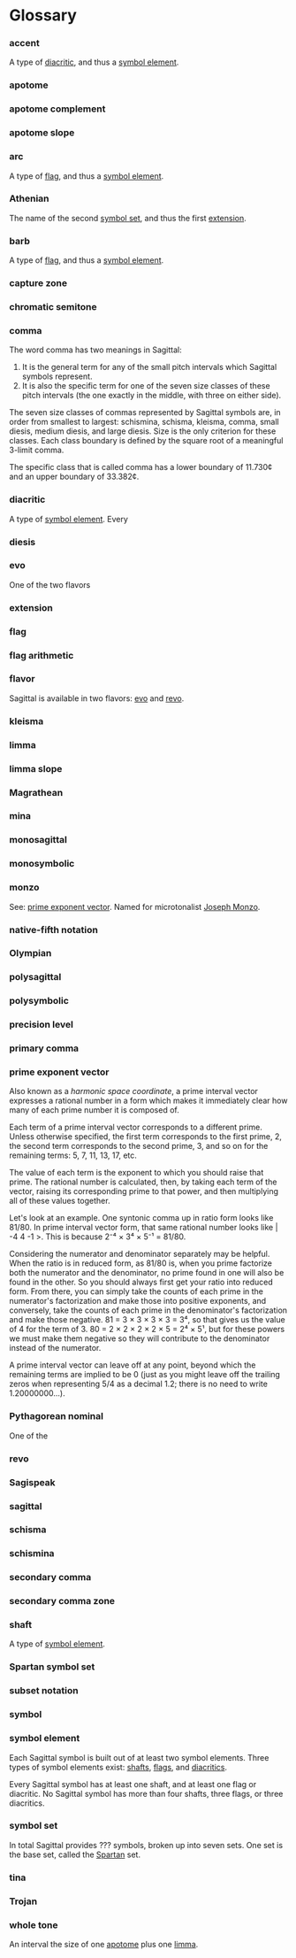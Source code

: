 # Glossary

### accent

A type of [diacritic](glossary.md#diacritic), and thus a [symbol element](glossary.md#symbol-element).

### apotome

### apotome complement

### apotome slope

### arc

A type of [flag](glossary.md#arc), and thus a [symbol element](glossary.md#symbol-element).

### Athenian

The name of the second [symbol set](glossary.md#symbol-set), and thus the first [extension](glossary.md#extension).

### barb

A type of [flag](glossary.md#arc), and thus a [symbol element](glossary.md#symbol-element).

### capture zone

### chromatic semitone

### comma

The word comma has two meanings in Sagittal:

1. It is the general term for any of the small pitch intervals which Sagittal symbols represent.
2. It is also the specific term for one of the seven size classes of these pitch intervals \(the one exactly in the middle, with three on either side\).

The seven size classes of commas represented by Sagittal symbols are, in order from smallest to largest: schismina, schisma, kleisma, comma, small diesis, medium diesis, and large diesis. Size is the only criterion for these classes. Each class boundary is defined by the square root of a meaningful 3-limit comma.

The specific class that is called comma has a lower boundary of 11.730¢ and an upper boundary of 33.382¢.

### diacritic

A type of [symbol element](glossary.md#symbol-element). Every 

### diesis

### evo

One of the two flavors

### extension

### flag

### flag arithmetic

### flavor

Sagittal is available in two flavors: [evo](glossary.md#evo) and [revo](glossary.md#revo).

### kleisma

### limma

### limma slope

### Magrathean

### mina

### monosagittal

### monosymbolic

### monzo

See: [prime exponent vector](glossary.md#prime-exponent-vector). Named for microtonalist [Joseph Monzo](http://www.tonalsoft.com/enc/m/monzo-writings.aspx).

### native-fifth notation

### Olympian

### polysagittal

### polysymbolic

### precision level

### primary comma

### prime exponent vector

Also known as a _harmonic space coordinate_, a prime interval vector expresses a rational number in a form which makes it immediately clear how many of each prime number it is composed of.

Each term of a prime interval vector corresponds to a different prime. Unless otherwise specified, the first term corresponds to the first prime, 2, the second term corresponds to the second prime, 3, and so on for the remaining terms: 5, 7, 11, 13, 17, etc. 

The value of each term is the exponent to which you should raise that prime. The rational number is calculated, then, by taking each term of the vector, raising its corresponding prime to that power, and then multiplying all of these values together.

Let's look at an example. One syntonic comma up in ratio form looks like 81/80. In prime interval vector form, that same rational number looks like \| -4 4 -1 &gt;. This is because 2⁻⁴ × 3⁴ × 5⁻¹ = 81/80. 

Considering the numerator and denominator separately may be helpful. When the ratio is in reduced form, as 81/80 is, when you prime factorize both the numerator and the denominator, no prime found in one will also be found in the other. So you should always first get your ratio into reduced form. From there, you can simply take the counts of each prime in the numerator's factorization and make those into positive exponents, and conversely, take the counts of each prime in the denominator's factorization and make those negative. 81 = 3 × 3 × 3 × 3 = 3⁴, so that gives us the value of 4 for the term of 3. 80 = 2 × 2 × 2 × 2 × 5 = 2⁴ × 5¹, but for these powers we must make them negative so they will contribute to the denominator instead of the numerator.

A prime interval vector can leave off at any point, beyond which the remaining terms are implied to be 0 \(just as you might leave off the trailing zeros when representing 5/4 as a decimal 1.2; there is no need to write 1.20000000...\).

### Pythagorean nominal

One of the 

### revo

### Sagispeak

### sagittal

### schisma

### schismina

### secondary comma

### secondary comma zone

### shaft

A type of [symbol element](glossary.md#symbol-element).

### Spartan symbol set

### subset notation

### symbol

### symbol element

Each Sagittal symbol is built out of at least two symbol elements. Three types of symbol elements exist: [shafts](glossary.md#shaft), [flags](glossary.md#flag), and [diacritics](glossary.md#diacritic). 

Every Sagittal symbol has at least one shaft, and at least one flag or diacritic. No Sagittal symbol has more than four shafts, three flags, or three diacritics.

### symbol set

In total Sagittal provides ??? symbols, broken up into seven sets. One set is the base set, called the [Spartan](glossary.md#spartan-symbol-set) set.

### tina

### Trojan

### whole tone

An interval the size of one [apotome](glossary.md#apotome) plus one [limma](glossary.md#limma). 





